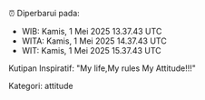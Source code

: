 ⏰ Diperbarui pada:
- WIB: Kamis, 1 Mei 2025 13.37.43 UTC
- WITA: Kamis, 1 Mei 2025 14.37.43 UTC
- WIT: Kamis, 1 Mei 2025 15.37.43 UTC

Kutipan Inspiratif:
"My life,My rules My Attitude!!!"


Kategori: attitude

